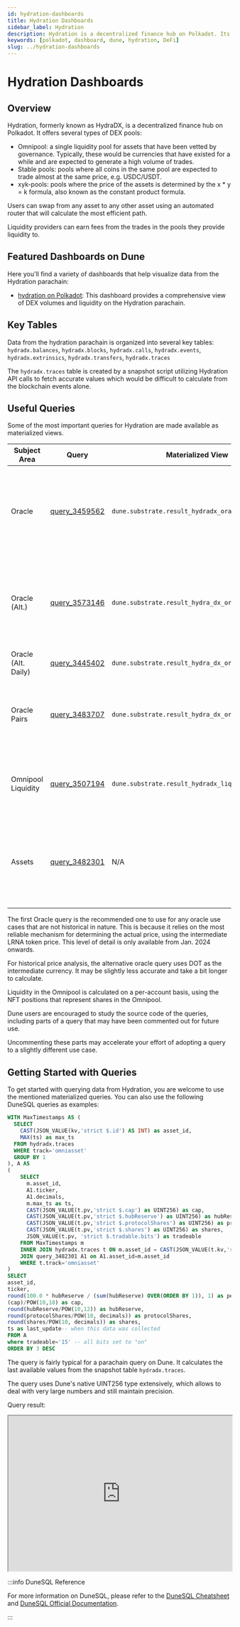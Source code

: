 ```yaml
---
id: hydration-dashboards
title: Hydration Dashboards
sidebar_label: Hydration
description: Hydration is a decentralized finance hub on Polkadot. Its main function is a DEX.
keywords: [polkadot, dashboard, dune, hydration, DeFi]
slug: ../hydration-dashboards
---
```


# Hydration Dashboards

## Overview

Hydration, formerly known as HydraDX, is a decentralized finance hub on Polkadot. It offers several
types of DEX pools:

- Omnipool: a single liquidity pool for assets that have been vetted by governance. Typically, these
  would be currencies that have existed for a while and are expected to generate a high volume of
  trades.
- Stable pools: pools where all coins in the same pool are expected to trade almost at the same
  price, e.g. USDC/USDT.
- xyk-pools: pools where the price of the assets is determined by the x \* y = k formula, also known
  as the constant product formula.

Users can swap from any asset to any other asset using an automated router that will calculate the
most efficient path.

Liquidity providers can earn fees from the trades in the pools they provide liquidity to.

## Featured Dashboards on Dune

Here you'll find a variety of dashboards that help visualize data from the Hydration parachain:

- [hydration on Polkadot](https://dune.com/substrate/hydradx): This dashboard provides a
  comprehensive view of DEX volumes and liquidity on the Hydration parachain.

## Key Tables

Data from the hydration parachain is organized into several key tables: `hydradx.balances`,
`hydradx.blocks`, `hydradx.calls`, `hydradx.events`, `hydradx.extrinsics`, `hydradx.transfers`,
`hydradx.traces`

The `hydradx.traces` table is created by a snapshot script utilizing Hydration API calls to fetch
accurate values which would be difficult to calculate from the blockchain events alone.

## Useful Queries

Some of the most important queries for Hydration are made available as materialized views.

| Subject Area        | Query                                             | Materialized View                                 | Description                                                                          |
| ------------------- | ------------------------------------------------- | ------------------------------------------------- | ------------------------------------------------------------------------------------ |
| Oracle              | [query_3459562](https://dune.com/queries/3459562) | `dune.substrate.result_hydradx_oracle`            | Provides hourly oracle values for all currencies present in the omnipool. Uses LRNA. |
| Oracle (Alt.)       | [query_3573146](https://dune.com/queries/3573146) | `dune.substrate.result_hydra_dx_oracle_new`       | Provides hourly oracle values for all currencies present in the omnipool. Uses DOT.  |
| Oracle (Alt. Daily) | [query_3445402](https://dune.com/queries/3445402) | `dune.substrate.result_hydra_dx_oracle_new_daily` | Same, but aggregated daily.                                                          |
| Oracle Pairs        | [query_3483707](https://dune.com/queries/3483707) | `dune.substrate.result_hydra_dx_oracle_pairs`     | Provides volume and transaction counts for all pairwise trades in the omnipool.      |
| Omnipool Liquidity  | [query_3507194](https://dune.com/queries/3507194) | `dune.substrate.result_hydradx_liquidity_master`  | Provides liquidity in the Omnipool on a per-account basis.                           |
| Assets              | [query_3482301](https://dune.com/queries/3482301) | N/A                                               | Provides asset_id, symbol, and decimals for all assets in the Hydration parachain.   |

The first Oracle query is the recommended one to use for any oracle use cases that are not
historical in nature. This is because it relies on the most reliable mechanism for determining the
actual price, using the intermediate LRNA token price. This level of detail is only available from
Jan. 2024 onwards.

For historical price analysis, the alternative oracle query uses DOT as the intermediate currency.
It may be slightly less accurate and take a bit longer to calculate.

Liquidity in the Omnipool is calculated on a per-account basis, using the NFT positions that
represent shares in the Omnipool.

Dune users are encouraged to study the source code of the queries, including parts of a query that
may have been commented out for future use.

Uncommenting these parts may accelerate your effort of adopting a query to a slightly different use
case.

## Getting Started with Queries

To get started with querying data from Hydration, you are welcome to use the mentioned materialized
queries. You can also use the following DuneSQL queries as examples:

```sql title="Hydration Omnipool Asset (Latest)" showLineNumbers
WITH MaxTimestamps AS (
  SELECT
    CAST(JSON_VALUE(kv,'strict $.id') AS INT) as asset_id,
    MAX(ts) as max_ts
  FROM hydradx.traces
  WHERE track='omniasset'
  GROUP BY 1
), A AS
(
    SELECT
      m.asset_id,
      A1.ticker,
      A1.decimals,
      m.max_ts as ts,
      CAST(JSON_VALUE(t.pv,'strict $.cap') as UINT256) as cap,
      CAST(JSON_VALUE(t.pv,'strict $.hubReserve') as UINT256) as hubReserve,
      CAST(JSON_VALUE(t.pv,'strict $.protocolShares') as UINT256) as protocolShares,
      CAST(JSON_VALUE(t.pv,'strict $.shares') as UINT256) as shares,
      JSON_VALUE(t.pv, 'strict $.tradable.bits') as tradeable
    FROM MaxTimestamps m
    INNER JOIN hydradx.traces t ON m.asset_id = CAST(JSON_VALUE(t.kv,'strict $.id') AS INT) AND m.max_ts = t.ts
    JOIN query_3482301 A1 on A1.asset_id=m.asset_id
    WHERE t.track='omniasset'
)
SELECT
asset_id,
ticker,
round(100.0 * hubReserve / (sum(hubReserve) OVER(ORDER BY 1)), 1) as percentage_of_pool,
(cap)/POW(10,18) as cap,
round(hubReserve/POW(10,12)) as hubReserve,
round(protocolShares/POW(10, decimals)) as protocolShares,
round(shares/POW(10, decimals)) as shares,
ts as last_update-- when this data was collected
FROM A
where tradeable='15' -- all bits set to "on"
ORDER BY 3 DESC


```

The query is fairly typical for a parachain query on Dune. It calculates the last available values
from the snapshot table `hydradx.traces`.

The query uses Dune's native UINT256 type extensively, which allows to deal with very large numbers
and still maintain precision.

Query result:

<iframe src="https://dune.com/embeds/3485087/5857870/" height="350" width="100%"></iframe>

:::info DuneSQL Reference

For more information on DuneSQL, please refer to the [DuneSQL Cheatsheet](../dunesql-cheatsheet.md)
and
[DuneSQL Official Documentation](https://docs.dune.com/query-engine/Functions-and-operators/index).

:::
